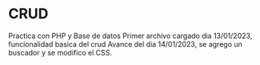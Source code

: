# CRUD
Practica con PHP y Base de datos
Primer archivo cargado dia 13/01/2023, funcionalidad basica del crud
Avance del dia 14/01/2023, se agrego un buscador y se modifico el CSS.
